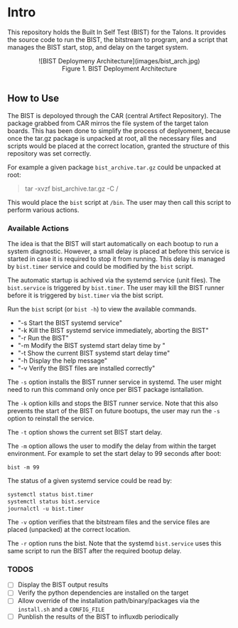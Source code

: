 # Intro

This repository holds the Built In Self Test (BIST) for the Talons. It provides the source code to run the BIST, the bitstream to program, and a script that manages the BIST start, stop, and delay on the target system.

<div align="center">
![BIST Deploymeny Architecture](images/bist_arch.jpg)<br>
Figure 1. BIST Deployment Architecture</div><br>

## How to Use

The BIST is depoloyed through the CAR (central Artifect Repository). The package grabbed from CAR mirros the file system of the target talon boards. This has been done to simplify the process of deplyoment, because once the tar.gz package is unpacked at root, all the necessary files and scripts would be placed at the correct location, granted the structure of this repository was set correctly.

For example a given package `bist_archive.tar.gz` could be unpacked at root:
>tar -xvzf bist_archive.tar.gz -C /

This would place the `bist` script at `/bin`. The user may then call this script to perform various actions.

### Available Actions

The idea is that the BIST will start automatically on each bootup to run a system diagnostic. However, a small delay is placed at before this service is started in case it is required to stop it from running. This delay is managed by `bist.timer` service and could be modified by the `bist` script.

The automatic startup is achived via the systemd service (unit files). The `bist.service` is triggered by `bist.timer`. The user may kill the BIST runner before it is triggered by `bist.timer` via the bist script.

Run the `bist` script (or `bist -h`) to view the available commands.

- "-s             Start the BIST systemd service"
- "-k             Kill the BIST systemd service immediately, aborting the BIST"
- "-r             Run the BIST"
- "-m <time>      Modify the BIST systemd start delay time by <time>"
- "-t             Show the current BIST systemd start delay time"
- "-h             Display the help message"
- "-v             Verify the BIST files are installed correctly"

The `-s` option installs the BIST runner service in systemd. The user might need to run this command only once per BIST package isntallation.

The `-k` option kills and stops the BIST runner service. Note that this also prevents the start of the BIST on future bootups, the user may run the `-s` option to reinstall the service.

The `-t` option shows the current set BIST start delay.

The `-m` option allows the user to modify the delay from within the target environment.
For example to set the start delay to 99 seconds after boot:
```
bist -m 99
```

The status of a given systemd service could be read by:
```
systemctl status bist.timer
systemctl status bist.service
journalctl -u bist.timer
```

The `-v` option verifies that the bitstream files and the service files are placed (unpacked) at the correct location.

The `-r` option runs the bist. Note that the systemd `bist.service` uses this same script to run the BIST after the required bootup delay.

### TODOS
- [ ] Display the BIST output results
- [ ] Verify the python dependencies are installed on the target
- [ ] Allow override of the installation path/binary/packages via the `install.sh` and a `CONFIG_FILE`
- [ ] Punblish the results of the BIST to influxdb periodically 
